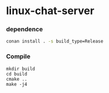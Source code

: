 # linux-chat-server

### dependence
```bash
conan install . -s build_type=Release
```

### Compile
```
mkdir build
cd build
cmake ..
make -j4
```